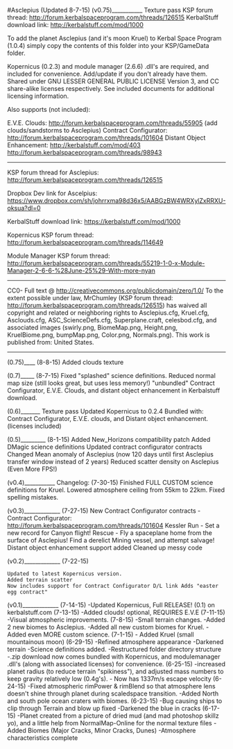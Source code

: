 #Asclepius
(Updated 8-7-15)
(v0.75)___________
Texture pass
KSP forum thread: http://forum.kerbalspaceprogram.com/threads/126515
KerbalStuff download link: http://kerbalstuff.com/mod/1000

To add the planet Asclepius (and it's moon Kruel) to Kerbal Space Program (1.0.4) simply copy the contents of this folder into your KSP/GameData folder.


Kopernicus (0.2.3) and module manager (2.6.6) .dll's are required, and included for convenience. Add/update if you don't already have them. Shared under GNU LESSER GENERAL PUBLIC LICENSE Version 3, and CC share-alike licenses respectively. See included documents for additional licensing information.

Also supports (not included):

E.V.E. Clouds: http://forum.kerbalspaceprogram.com/threads/55905 (add clouds/sandstorms to Asclepius)
Contract Configurator: http://forum.kerbalspaceprogram.com/threads/101604 
Distant Object Enhancement: http://kerbalstuff.com/mod/403  http://forum.kerbalspaceprogram.com/threads/98943

_________________________________________________________________________________________

KSP forum thread for Asclepius: http://forum.kerbalspaceprogram.com/threads/126515

Dropbox Dev link for Ascelpius: https://www.dropbox.com/sh/johrrxma98d36x5/AABGzBW4WRXylZxRRXU-oksua?dl=0

KerbalStuff download link: https://kerbalstuff.com/mod/1000

Kopernicus KSP forum thread: http://forum.kerbalspaceprogram.com/threads/114649

Module Manager KSP forum thread: http://forum.kerbalspaceprogram.com/threads/55219-1-0-x-Module-Manager-2-6-6-%28June-25%29-With-more-nyan

__________________________________________________________________________________________


CC0- Full text @ http://creativecommons.org/publicdomain/zero/1.0/
To the extent possible under law, MrChumley (KSP forum thread: http://forum.kerbalspaceprogram.com/threads/126515) has waived all copyright and related or neighboring rights to Asclepius.cfg, Kruel.cfg, Asclouds.cfg, ASC_ScienceDefs.cfg, Superplane.craft, celesbod.cfg, and associated images (swirly.png, BiomeMap.png, Height.png, KruelBiome.png, bumpMap.png, Color.png, Normals.png). This work is published from: United States. 

____________________________________________________________________________________________
(0.75)____
(8-8-15)
Added clouds texture

(0.7)_____
(8-7-15)
Fixed "splashed" science definitions.
Reduced normal map size (still looks great, but uses less memory!)
"unbundled" Contract Configurator, E.V.E. Clouds, and distant object enhancement in Kerbalstuff download.

(0.6)_______
Texture pass
Updated Kopernicus to 0.2.4
Bundled with: Contract Configurator, E.V.E. clouds, and Distant object enhancement. (licenses included)

(0.5)_________
(8-1-15)
Added New_Horizons compatibility patch
Added DMagic science definitions
Updated contract configurator contracts
Changed Mean anomaly of Asclepius (now 120 days until first Asclepius transfer window instead of 2 years)
Reduced scatter density on Asclepius (Even More FPS!)

(v0.4)___________
Changelog:
(7-30-15) 
Finished FULL CUSTOM science definitions for Kruel.
Lowered atmosphere ceiling from 55km to 22km.
Fixed spelling mistakes.

(v0.3)_____________
(7-27-15)
    New Contract Configurator contracts - Contract Configurator: http://forum.kerbalspaceprogram.com/threads/101604
    Kessler Run - Set a new record for Canyon flight!
    Rescue - Fly a spaceplane home from the surface of Asclepius!
    Find a derelict Mining vessel, and attempt salvage!
    Distant object enhancement support added
    Cleaned up messy code

(v0.2)_____________
(7-22-15)

    Updated to latest Kopernicus version.
    Added terrain scatter
    Now includes support for Contract Configurator D/L link Adds "easter egg contract"



(v0.1)_____________
(7-14-15) -Updated Kopernicus, Full RELEASE! (0.1) on kerbalstuff.com
(7-13-15) -Added clouds! optional, REQUIRES E.V.E
(7-11-15) -Visual atmospheric improvements.
(7-8-15) -Small terrain changes. -Added 2 new biomes to Asclepius. -Added all new custom biomes for Kruel. -Added even MORE custom science.
(7-1-15) - Added Kruel (small mountainous moon)
(6-29-15) -Refined atmosphere appearance -Darkened terrain -Science definitions added. -Restructured folder directory structure -.zip download now comes bundled with Kopernicus, and modulemanager .dll's (along with associated licenses) for convenience.
(6-25-15) -increased planet radius (to reduce terrain "spikiness"), and adjusted mass numbers to keep gravity relatively low (0.4g's). - Now has 1337m/s escape velocity
(6-24-15) -Fixed atmospheric rimPower & rimBlend so that atmosphere lens doesn't shine through planet during scaledspace transition. -Added North and south pole ocean craters with biomes.
(6-23-15) -Bug causing ships to clip through Terrain and blow up fixed -Darkened the blue in cracks
(6-17-15) -Planet created from a picture of dried mud (and mad photoshop skillz yo), and a little help from NormalMap-Online for the normal texture files -Added Biomes (Major Cracks, Minor Cracks, Dunes) -Atmosphere characteristics complete
